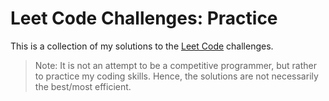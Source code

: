# Leet Code Challenges: Practice

This is a collection of my solutions to the [Leet Code](https://leetcode.com/) challenges. 

> Note: It is not an attempt to be a competitive programmer, but rather to practice my coding skills. Hence, the solutions are not necessarily the best/most efficient.


